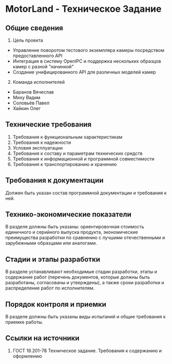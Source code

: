 # MotorLand - Техническое Задание


## Общие сведения

1. Цель проекта
- Управление поворотом тестового экземпляра камеры посредством предоставленного API
- Интеграция в систему OpenIPC и поддержка нескольких образцов камер с разной "начинкой"
- Создание унифицированного API для различных моделей камер

2. Команда исполнителей
- Баранов Вячеслав
- Миху Вадим
- Соловьёв Павел
- Хайкин Олег

## Технические требования

1. Требования к функциональным характеристикам
2. Требования к надежности
3. Условия эксплуатации
4. Требования к составу и параметрам технических средств
5. Требования к информационной и программной совместимости
6. Требования к транспортированию и хранению

## Требования к документации

Должен быть указан состав программной документации и требования к ней.

## Технико-экономические показатели

В разделе должны быть указаны: ориентировочная стоимость единичного и серийного выпуска продукта, экономические преимущества разработки по сравнению с лучшими отечественными и зарубежными образцами или аналогами.

## Cтадии и этапы разработки

В разделе устанавливают необходимые стадии разработки, этапы и содержание работ (перечень документов, которые должны быть разработаны, согласованы и утверждены), а также сроки разработки и распределение работ по исполнителям.

## Порядок контроля и приемки

В разделе должны быть указаны виды испытаний и общие требования к приемке работы.

## Ссылки на источники

1. ГОСТ 19.201-78 Техническое задание. Требования к содержанию и оформлению
